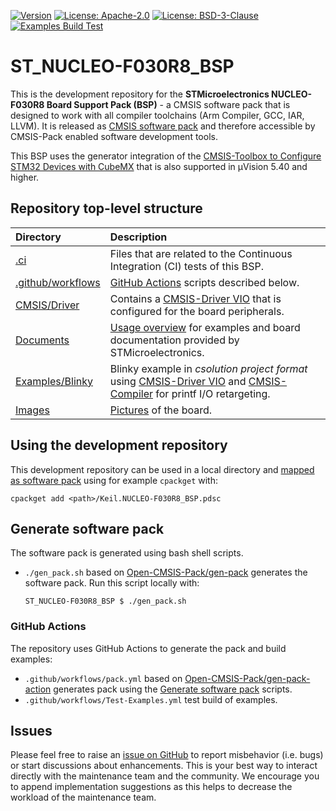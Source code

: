 [![Version](https://img.shields.io/github/v/release/Open-CMSIS-Pack/ST_NUCLEO-F030R8_BSP)](https://github.com/Open-CMSIS-Pack/ST_NUCLEO-F030R8_BSP/releases/latest)
[![License: Apache-2.0](https://img.shields.io/badge/License-Apache--2.0-green?label)](https://github.com/Open-CMSIS-Pack/ST_NUCLEO-F030R8_BSP/blob/main/LICENSE-Apache-2.0)
[![License: BSD-3-Clause](https://img.shields.io/badge/License-BSD--3--Clause-green?label)](https://github.com/Open-CMSIS-Pack/ST_NUCLEO-F030R8_BSP/blob/main/LICENSE-BSD-3-Clause)
[![Examples Build Test](https://img.shields.io/github/actions/workflow/status/Open-CMSIS-Pack/ST_NUCLEO-F030R8_BSP/Test-Examples.yml?logo=arm&logoColor=0091bd&label=Examples%20Build%20Test)](./.ci)

# ST_NUCLEO-F030R8_BSP

This is the development repository for the **STMicroelectronics NUCLEO-F030R8 Board Support Pack (BSP)** - a CMSIS software pack that is designed to work with all compiler toolchains (Arm Compiler, GCC, IAR, LLVM). It is released as [CMSIS software pack](https://www.keil.arm.com/packs/nucleo-f030r8_bsp-keil) and therefore accessible by CMSIS-Pack enabled software development tools.

This BSP uses the generator integration of the [CMSIS-Toolbox to Configure STM32 Devices with CubeMX](https://open-cmsis-pack.github.io/cmsis-toolbox/CubeMX/) that is also supported in µVision 5.40 and higher.

## Repository top-level structure

Directory                   | Description
:---------------------------|:--------------
[.ci](./.ci)                | Files that are related to the Continuous Integration (CI) tests of this BSP.
[.github/workflows](https://github.com/Open-CMSIS-Pack/ST_NUCLEO-F030R8_BSP/tree/main/.github/workflows) | [GitHub Actions](#github-actions) scripts described below.
[CMSIS/Driver](https://github.com/Open-CMSIS-Pack/ST_NUCLEO-F030R8_BSP/tree/main/CMSIS/Driver)           | Contains a [CMSIS-Driver VIO](https://arm-software.github.io/CMSIS_6/latest/Driver/group__vio__interface__gr.html) that is configured for the board peripherals.
[Documents](https://github.com/Open-CMSIS-Pack/ST_NUCLEO-F030R8_BSP/tree/main/Documents)                 | [Usage overview](https://github.com/Open-CMSIS-Pack/ST_NUCLEO-F030R8_BSP/tree/main/Documents/OVERVIEW.md) for examples and board documentation provided by STMicroelectronics.
[Examples/Blinky](https://github.com/Open-CMSIS-Pack/ST_NUCLEO-F030R8_BSP/tree/main/Examples/Blinky)     | Blinky example in *csolution project format* using [CMSIS-Driver VIO](https://arm-software.github.io/CMSIS_6/latest/Driver/group__vio__interface__gr.html) and [CMSIS-Compiler](https://arm-software.github.io/CMSIS-Compiler/main/index.html) for printf I/O retargeting.
[Images](https://github.com/Open-CMSIS-Pack/ST_NUCLEO-F030R8_BSP/tree/main/Images)                       | [Pictures](https://github.com/Open-CMSIS-Pack/ST_NUCLEO-F030R8_BSP/blob/main/Images/nucleo-f030r8_large.png) of the board.

## Using the development repository

This development repository can be used in a local directory and [mapped as software pack](https://open-cmsis-pack.github.io/cmsis-toolbox/build-tools#install-a-repository) using for example `cpackget` with:

    cpackget add <path>/Keil.NUCLEO-F030R8_BSP.pdsc

## Generate software pack

The software pack is generated using bash shell scripts.

- `./gen_pack.sh` based on [Open-CMSIS-Pack/gen-pack](https://github.com/Open-CMSIS-Pack/gen-pack) generates the software pack.
Run this script locally with:

      ST_NUCLEO-F030R8_BSP $ ./gen_pack.sh

### GitHub Actions

The repository uses GitHub Actions to generate the pack and build examples:

- `.github/workflows/pack.yml` based on [Open-CMSIS-Pack/gen-pack-action](https://github.com/Open-CMSIS-Pack/gen-pack-action) generates pack using the [Generate software pack](#generate-software-pack) scripts.
- `.github/workflows/Test-Examples.yml` test build of examples.

## Issues

Please feel free to raise an [issue on GitHub](https://github.com/Open-CMSIS-Pack/ST_NUCLEO-F030R8_BSP/issues)
to report misbehavior (i.e. bugs) or start discussions about enhancements. This
is your best way to interact directly with the maintenance team and the community.
We encourage you to append implementation suggestions as this helps to decrease the
workload of the maintenance team.
